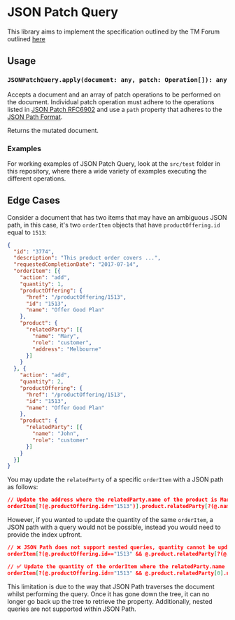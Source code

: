 # JSON Patch Query

This library aims to implement the specification outlined by the TM Forum outlined [here](https://projects.tmforum.org/wiki/pages/viewpage.action?spaceKey=PUB&title=TMF630+REST+API+Design+Guidelines+v4.0.1)

## Usage

### `JSONPatchQuery.apply(document: any, patch: Operation[]): any`
Accepts a document and an array of patch operations to be performed on the document. Individual patch operation must adhere to the operations listed in [JSON Patch RFC6902](https://datatracker.ietf.org/doc/html/rfc6902#section-2) and use a `path` property that adheres to the [JSON Path Format](https://goessner.net/articles/JsonPath/index.html#e2).

Returns the mutated document.

### Examples
For working examples of JSON Patch Query, look at the `src/test` folder in this repository, where there a wide variety of examples executing the different operations.


## Edge Cases
Consider a document that has two items that may have an ambiguous JSON path, in this case, it's two `orderItem` objects that have `productOffering.id` equal to `1513`:
```json
{
  "id": "3774",
  "description": "This product order covers ...",
  "requestedCompletionDate": "2017-07-14",
  "orderItem": [{
    "action": "add",
    "quantity": 1,
    "productOffering": {
      "href": "/productOffering/1513",
      "id": "1513",
      "name": "Offer Good Plan"
    },
    "product": {
      "relatedParty": [{
        "name": "Mary",
        "role": "customer",
        "address": "Melbourne"
      }]
    }
  }, {
    "action": "add",
    "quantity": 2,
    "productOffering": {
      "href": "/productOffering/1513",
      "id": "1513",
      "name": "Offer Good Plan"
    },
    "product": {
      "relatedParty": [{
        "name": "John",
        "role": "customer"
      }]
    }
  }]
}
```

You may update the `relatedParty` of a specific `orderItem` with a JSON path as follows:
```json
// Update the address where the relatedParty.name of the product is Mary
orderItem[?(@.productOffering.id=="1513")].product.relatedParty[?(@.name=="Mary")].address
```

However, if you wanted to update the quantity of the same `orderItem`, a JSON path with a query would not be possible, instead you would need to provide the index upfront.
```json
// ❌ JSON Path does not support nested queries, quantity cannot be updated this way
orderItem[?(@.productOffering.id=="1513" && @.product.relatedParty[?(@.name=="Mary")])].quantity

// ✅ Update the quantity of the orderItem where the relatedParty.name of the product is Mary (with a fixed index)
orderItem[?(@.productOffering.id=="1513" && @.product.relatedParty[0].name=="Mary")].quantity
```
This limitation is due to the way that JSON Path traverses the document whilst performing the query. Once it has gone down the tree, it can no longer go back up the tree to retrieve the property. Additionally, nested queries are not supported within JSON Path.